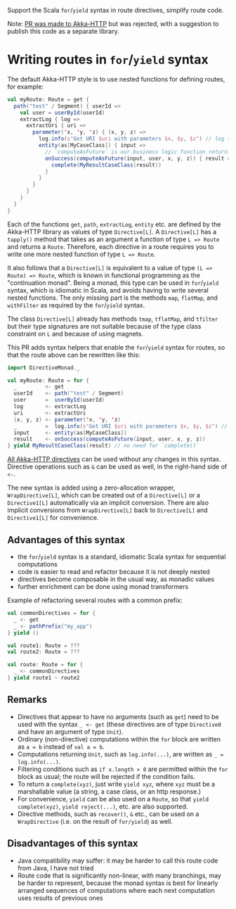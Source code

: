 Support the Scala `for`/`yield` syntax in route directives, simplify route code.

Note: [PR was made to Akka-HTTP](https://github.com/akka/akka-http/pull/1925) but was rejected, with a suggestion to publish this code as a separate library.

# Writing routes in `for`/`yield` syntax

The default Akka-HTTP style is to use nested functions for defining routes, for example:

```scala
val myRoute: Route = get {
  path("test" / Segment) { userId =>
    val user = userById(userId)
    extractLog { log =>
      extractUri { uri =>
        parameter('x, 'y, 'z) { (x, y, z) =>
          log.info(s"Got URI $uri with parameters $x, $y, $z") // log this before parsing JSON
          entity(as[MyCaseClass]) { input =>
            // `computeAsFuture` is our business logic function returning a `Future`
            onSuccess(computeAsFuture(input, user, x, y, z)) { result =>
              complete(MyResultCaseClass(result))
            }
          }
        }
      }
    }
  }
}
```

Each of the functions `get`, `path`, `extractLog`, `entity` etc. are defined by the Akka-HTTP library as values of type `Directive[L]`.
A `Directive[L]` has a `tapply()` method that takes as an argument a function of type `L => Route` and returns a `Route`.
Therefore, each directive in a route requires you to write one more nested function of type `L => Route`.

It also follows that a `Directive[L]` is equivalent to a value of type `(L => Route) => Route`, which is known in functional programming as the "continuation monad".
Being a monad, this type can be used in `for`/`yield` syntax, which is idiomatic in Scala, and avoids having to write several nested functions.
The only missing part is the methods `map`, `flatMap`, and `withFilter` as required by the `for`/`yield` syntax.

The class `Directive[L]` already has methods `tmap`, `tflatMap`, and `tfilter` but their type signatures are not suitable because of the type class constraint on `L` and because of using magnets.

This PR adds syntax helpers that enable the `for`/`yield` syntax for routes, so that the route above can be rewritten like this:
 
```scala
import DirectiveMonad._

val myRoute: Route = for {
  _         <- get
  userId    <- path("test" / Segment)
  user      =  userById(userId)
  log       <- extractLog
  uri       <- extractUri
  (x, y, z) <- parameter('x, 'y, 'z)
  _         =  log.info(s"Got URI $uri with parameters $x, $y, $z") // log this before parsing JSON
  input     <- entity(as[MyCaseClass])
  result    <- onSuccess(computeAsFuture(input, user, x, y, z))
} yield MyResultCaseClass(result) // no need for `complete()`
```

[All Akka-HTTP directives](https://doc.akka.io/docs/akka-http/current/routing-dsl/directives/alphabetically.html) can be used without any changes in this syntax.
Directive operations such as `&` can be used as well, in the right-hand side of `<-`.

The new syntax is added using a zero-allocation wrapper, `WrapDirective[L]`, which can be created out of a `Directive[L]` or a `Directive1[L]` automatically via an implicit conversion.
There are also implicit conversions from `WrapDirective[L]` back to `Directive[L]` and `Directive1[L]` for convenience.

## Advantages of this syntax

- the `for`/`yield` syntax is a standard, idiomatic Scala syntax for sequential computations
- code is easier to read and refactor because it is not deeply nested
- directives become composable in the usual way, as monadic values
- further enrichment can be done using monad transformers

Example of refactoring several routes with a common prefix:

```scala
val commonDirectives = for {
  _ <- get
  _ <- pathPrefix("my_app")
} yield ()

val route1: Route = ???
val route2: Route = ???

val route: Route = for {
  _ <- commonDirectives
} yield route1 ~ route2
```

## Remarks

- Directives that appear to have no arguments (such as `get`) need to be used with the syntax `_ <- get` (these directives are of type `Directive0` and have an argument of type `Unit`).
- Ordinary (non-directive) computations within the `for` block are written as `a = b` instead of `val a = b`.
- Computations returning `Unit`, such as `log.info(...)`, are written as `_ = log.info(...)`.
- Filtering conditions such as `if x.length > 0` are permitted within the `for` block as usual; the route will be rejected if the condition fails.
- To return a `complete(xyz)`, just write `yield xyz`, where `xyz` must be a marshallable value (a string, a case class, or an http response.)
- For convenience, `yield` can be also used on a `Route`, so that `yield complete(xyz)`, `yield reject(...)`, etc. are also supported.
- Directive methods, such as `recover()`, `&` etc., can be used on a `WrapDirective` (i.e. on the result of `for/yield`) as well.

## Disadvantages of this syntax

- Java compatibility may suffer: it may be harder to call this route code from Java, I have not tried
- Route code that is significantly non-linear, with many branchings, may be harder to represent, because the monad
syntax is best for linearly arranged sequences of computations where each next computation uses results of previous ones
